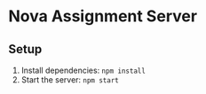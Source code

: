 # Nova Assignment Server

## Setup

1. Install dependencies: `npm install`
2. Start the server: `npm start`
